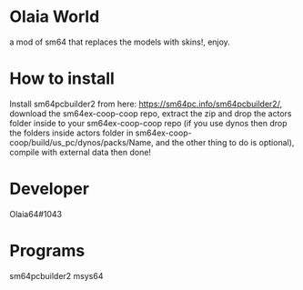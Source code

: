 # Olaia World
a mod of sm64 that replaces the models with skins!, enjoy.
# How to install
Install sm64pcbuilder2 from here: https://sm64pc.info/sm64pcbuilder2/, download the sm64ex-coop-coop repo, extract the zip and drop the actors folder inside to your sm64ex-coop-coop repo (if you use dynos then drop the folders inside actors folder in sm64ex-coop-coop/build/us_pc/dynos/packs/Name, and the other thing to do is optional), compile with external data then done!
# Developer
Olaia64#1043
# Programs
sm64pcbuilder2
msys64
